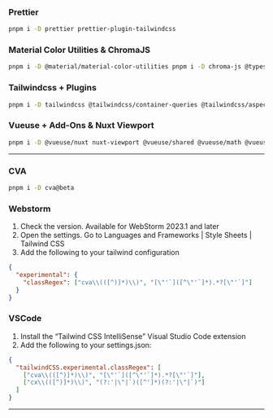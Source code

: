 ### Prettier
```bash
pnpm i -D prettier prettier-plugin-tailwindcss
```
### Material Color Utilities & ChromaJS
```bash
pnpm i -D @material/material-color-utilities pnpm i -D chroma-js @types/chroma-js
```
### Tailwindcss + Plugins
```bash
pnpm i -D tailwindcss @tailwindcss/container-queries @tailwindcss/aspect-ratio tailwind-merge
```
### Vueuse + Add-Ons & Nuxt Viewport
```bash
pnpm i -D @vueuse/nuxt nuxt-viewport @vueuse/shared @vueuse/math @vueuse/integrations
```
---
### CVA
```bash
pnpm i -D cva@beta
```
### Webstorm
1. Check the version. Available for WebStorm 2023.1 and later
2. Open the settings. Go to Languages and Frameworks | Style Sheets | Tailwind CSS
3. Add the following to your tailwind configuration
```json
{
  "experimental": {
    "classRegex": ["cva\\(([^)]*)\\)", "[\"'`]([^\"'`]*).*?[\"'`]"]
  }
}
```

### VSCode
1. Install the “Tailwind CSS IntelliSense” Visual Studio Code extension
2. Add the following to your settings.json:
```json
{
  "tailwindCSS.experimental.classRegex": [
    ["cva\\(([^)]*)\\)", "[\"'`]([^\"'`]*).*?[\"'`]"],
    ["cx\\(([^)]*)\\)", "(?:'|\"|`)([^']*)(?:'|\"|`)"]
  ]
}
```
---

